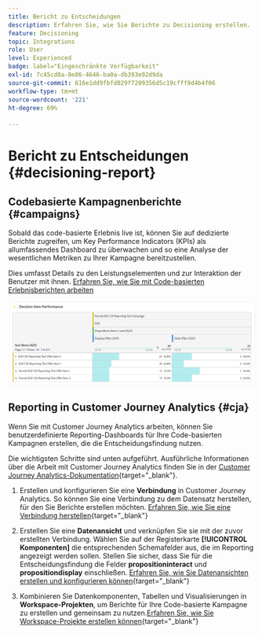```yaml
---
title: Bericht zu Entscheidungen
description: Erfahren Sie, wie Sie Berichte zu Decisioning erstellen.
feature: Decisioning
topic: Integrations
role: User
level: Experienced
badge: label="Eingeschränkte Verfügbarkeit"
exl-id: 7c45cd8a-8e86-4646-ba0a-db393e92d9da
source-git-commit: 616e1dd9fbfd029f7209356d5c19cfff9d4b4f06
workflow-type: tm+mt
source-wordcount: '221'
ht-degree: 69%

---
```



# Bericht zu Entscheidungen {#decisioning-report}

## Codebasierte Kampagnenberichte {#campaigns}

Sobald das code-basierte Erlebnis live ist, können Sie auf dedizierte Berichte zugreifen, um Key Performance Indicators (KPIs) als allumfassendes Dashboard zu überwachen und so eine Analyse der wesentlichen Metriken zu Ihrer Kampagne bereitzustellen.

Dies umfasst Details zu den Leistungselementen und zur Interaktion der Benutzer mit ihnen. [Erfahren Sie, wie Sie mit Code-basierten Erlebnisberichten arbeiten](../reports/campaign-global-report-cja-code.md)

![](../reports/assets/cja-decisioning-item-performance.png)

## Reporting in Customer Journey Analytics {#cja}

Wenn Sie mit Customer Journey Analytics arbeiten, können Sie benutzerdefinierte Reporting-Dashboards für Ihre Code-basierten Kampagnen erstellen, die die Entscheidungsfindung nutzen.

Die wichtigsten Schritte sind unten aufgeführt. Ausführliche Informationen über die Arbeit mit Customer Journey Analytics finden Sie in der [Customer Journey Analytics-Dokumentation](https://experienceleague.adobe.com/de/docs/analytics-platform/using/cja-landing){target="_blank"}.

1. Erstellen und konfigurieren Sie eine **Verbindung** in Customer Journey Analytics. So können Sie eine Verbindung zu dem Datensatz herstellen, für den Sie Berichte erstellen möchten. [Erfahren Sie, wie Sie eine Verbindung herstellen](https://experienceleague.adobe.com/de/docs/analytics-platform/using/cja-connections/create-connection){target="_blank"}

1. Erstellen Sie eine **Datenansicht** und verknüpfen Sie sie mit der zuvor erstellten Verbindung. Wählen Sie auf der Registerkarte **[!UICONTROL Komponenten]** die entsprechenden Schemafelder aus, die im Reporting angezeigt werden sollen. Stellen Sie sicher, dass Sie für die Entscheidungsfindung die Felder **propositioninteract** und **propositiondisplay** einschließen. [Erfahren Sie, wie Sie Datenansichten erstellen und konfigurieren können](https://experienceleague.adobe.com/de/docs/analytics-platform/using/cja-dataviews/create-dataview){target="_blank"}

1. Kombinieren Sie Datenkomponenten, Tabellen und Visualisierungen in **Workspace-Projekten**, um Berichte für Ihre Code-basierte Kampagne zu erstellen und gemeinsam zu nutzen.[Erfahren Sie, wie Sie Workspace-Projekte erstellen können](https://experienceleague.adobe.com/de/docs/analytics-platform/using/cja-workspace/build-workspace-project/create-projects){target="_blank"}
